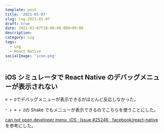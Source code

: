 ```yaml
---
template: post
title: '2021-01-07'
slug: log-2021-01-07
draft: true
date: 2021-01-07T10:00:00.000+09:00
description:
category: Log
tags:
  - Log
  - React Native
socialImage: 'icon.png'
---
```


## iOS シミュレータで React Native のデバッグメニューが表示されない

`⌘ + D`でデバッグメニューが表示できるがほとんど反応しなかった。

`⌃ + ⌘ + Z`の Shake でもメニューが表示できるのでこちらを使うことにした。

[can not open developer menu, iOS · Issue #25246 · facebook/react-native](https://github.com/facebook/react-native/issues/25246) を参考にした。
